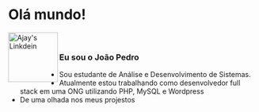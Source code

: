 # Olá mundo!
<a href="https://www.linkedin.com/in/joao-capoani/">
  <img align="left" alt="Ajay's Linkdein" width="100px" src="https://img.shields.io/badge/LinkedIn-0077B5?style=for-the-badge&logo=linkedin&logoColor=white" />
</a>
<br />

### Eu sou o João Pedro
- Sou estudante de Análise e Desenvolvimento de Sistemas.
- Atualmente estou trabalhando como desenvolvedor full stack em uma ONG utilizando PHP, MySQL e Wordpress
- De uma olhada nos meus projestos
